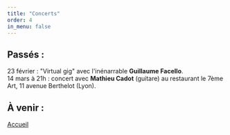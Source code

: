 ```yaml
---
title: "Concerts"
order: 4
in_menu: false
---
```

<h2>Passés :</h2>

<p1>23 février : "Virtual gig" avec l'inénarrable <b>Guillaume Facello</b>.</p1><br>
<p1>14 mars à 21h : concert avec <b>Mathieu Cadot</b> (guitare) au restaurant le 7ème Art, 11 avenue Berthelot (Lyon).</p1>

<h2>À venir :</h2>

<a href="index.html" class="bouton">Accueil</a> 